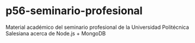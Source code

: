 # p56-seminario-profesional
Material académico del seminario profesional de la Universidad Politécnica Salesiana acerca de Node.js + MongoDB
